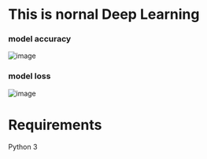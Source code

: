 <h1>This is nornal Deep Learning</h1>


<h3>model accuracy</h3>

![image](https://github.com/LIMON-714/Driver_identification/assets/81027586/3794bdd7-9200-4773-bc98-bc614af88d2b)

<h3>model loss</h3>

![image](https://github.com/LIMON-714/Driver_identification/assets/81027586/74c240fd-4a2e-46f8-b965-0936baccfee9)


<h1>Requirements</h1>

Python 3

